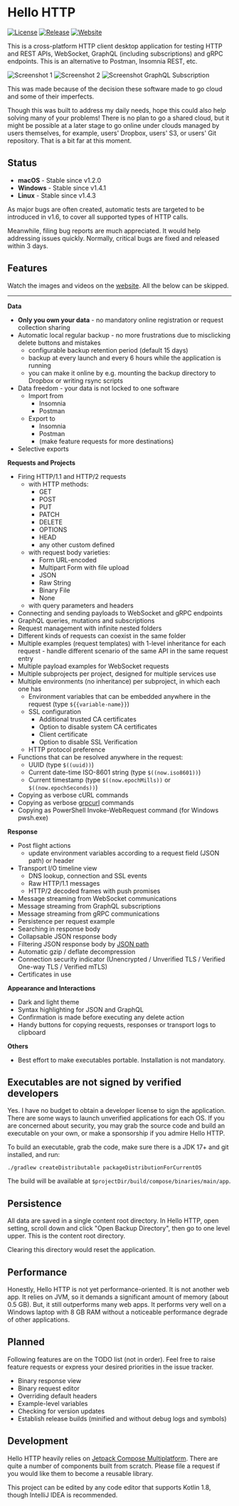 # Hello HTTP

[![License](https://img.shields.io/github/license/sunny-chung/hello-http)](LICENSE)
[![Release](https://img.shields.io/github/v/release/sunny-chung/hello-http)](https://github.com/sunny-chung/hello-http/releases)
[![Website](https://img.shields.io/badge/website-Hello%20HTTP-yellow)](https://sunny-chung.github.io/hello-http/)

This is a cross-platform HTTP client desktop application for testing HTTP and REST APIs, WebSocket, GraphQL (including
subscriptions) and gRPC endpoints. This is an alternative to Postman, Insomnia REST, etc.

![Screenshot 1](doc/_include/screenshot1.png)
![Screenshot 2](doc/_include/screenshot2.png)
![Screenshot GraphQL Subscription](doc/_include/screenshot-graphql-subscription.png)

This was made because of the decision these software made to go cloud and some of their imperfects.

Though this was built to address my daily needs, hope this could also help solving many of your problems!
There is no plan to go a shared cloud, but it might be possible at a later stage to go online under clouds managed by
users themselves, for example, users' Dropbox, users' S3, or users' Git repository. That is a bit far at this
moment.

## Status

- **macOS** - Stable since v1.2.0
- **Windows** - Stable since v1.4.1
- **Linux** - Stable since v1.4.3

As major bugs are often created, automatic tests are targeted to be introduced in v1.6, to cover all supported types of
HTTP calls.

Meanwhile, filing bug reports are much appreciated. It would help addressing issues quickly. Normally, critical bugs are
fixed and released within 3 days.

## Features

Watch the images and videos on the [website](https://sunny-chung.github.io/hello-http/). All the below can be skipped.

---

**Data**
- **Only you own your data** - no mandatory online registration or request collection sharing
- Automatic local regular backup - no more frustrations due to misclicking delete buttons and mistakes
  - configurable backup retention period (default 15 days)
  - backup at every launch and every 6 hours while the application is running
  - you can make it online by e.g. mounting the backup directory to Dropbox or writing rsync scripts
- Data freedom - your data is not locked to one software
  - Import from
    - Insomnia
    - Postman
  - Export to
    - Insomnia
    - Postman
    - (make feature requests for more destinations)
- Selective exports

**Requests and Projects**
- Firing HTTP/1.1 and HTTP/2 requests
  - with HTTP methods:
    - GET
    - POST
    - PUT
    - PATCH
    - DELETE
    - OPTIONS
    - HEAD
    - any other custom defined
  - with request body varieties:
    - Form URL-encoded
    - Multipart Form with file upload
    - JSON
    - Raw String
    - Binary File
    - None
  - with query parameters and headers
- Connecting and sending payloads to WebSocket and gRPC endpoints
- GraphQL queries, mutations and subscriptions
- Request management with infinite nested folders
- Different kinds of requests can coexist in the same folder
- Multiple examples (request templates) with 1-level inheritance for each request - handle different scenario of the same API in the same request entry
- Multiple payload examples for WebSocket requests
- Multiple subprojects per project, designed for multiple services use
- Multiple environments (no inheritance) per subproject, in which each one has
  - Environment variables that can be embedded anywhere in the request (type `${{variable-name}}`)
  - SSL configuration
    - Additional trusted CA certificates
    - Option to disable system CA certificates
    - Client certificate
    - Option to disable SSL Verification
  - HTTP protocol preference
- Functions that can be resolved anywhere in the request:
  - UUID (type `$((uuid))`)
  - Current date-time ISO-8601 string (type `$((now.iso8601))`)
  - Current timestamp (type `$((now.epochMills))` or `$((now.epochSeconds))`)
- Copying as verbose cURL commands
- Copying as verbose [grpcurl](https://github.com/fullstorydev/grpcurl) commands
- Copying as PowerShell Invoke-WebRequest command (for Windows pwsh.exe)

**Response**
- Post flight actions
  - update environment variables according to a request field (JSON path) or header
- Transport I/O timeline view
  - DNS lookup, connection and SSL events
  - Raw HTTP/1.1 messages
  - HTTP/2 decoded frames with push promises
- Message streaming from WebSocket communications
- Message streaming from GraphQL subscriptions
- Message streaming from gRPC communications
- Persistence per request example
- Searching in response body
- Collapsable JSON response body
- Filtering JSON response body by [JSON path](https://github.com/json-path/JsonPath)
- Automatic gzip / deflate decompression
- Connection security indicator (Unencrypted / Unverified TLS / Verified One-way TLS / Verified mTLS)
- Certificates in use

**Appearance and Interactions**
- Dark and light theme
- Syntax highlighting for JSON and GraphQL
- Confirmation is made before executing any delete action
- Handy buttons for copying requests, responses or transport logs to clipboard

**Others**
- Best effort to make executables portable. Installation is not mandatory.

## Executables are not signed by verified developers

Yes. I have no budget to obtain a developer license to sign the application. There are some ways to launch unverified
applications for each OS.
If you are concerned about security, you may grab the source code and build an executable on your own, or
make a sponsorship if you admire Hello HTTP.

To build an executable, grab the code, make sure there is a JDK 17+ and git installed, and run:
```shell
./gradlew createDistributable packageDistributionForCurrentOS
```

The build will be available at `$projectDir/build/compose/binaries/main/app`.

## Persistence

All data are saved in a single content root directory. In Hello HTTP, open setting, scroll down and click
"Open Backup Directory", then go to one level upper. This is the content root directory.

Clearing this directory would reset the application.

## Performance

Honestly, Hello HTTP is not yet performance-oriented. It is not another web app. It relies on JVM, so it demands a
significant amount of memory (about 0.5 GB). But, it still outperforms many web apps. It performs very well on a
Windows laptop with 8 GB RAM without a noticeable performance degrade of other applications.

## Planned

Following features are on the TODO list (not in order). Feel free to raise feature requests or
express your desired priorities in the issue tracker.

- Binary response view
- Binary request editor
- Overriding default headers
- Example-level variables
- Checking for version updates
- Establish release builds (minified and without debug logs and symbols)

## Development

Hello HTTP heavily relies on [Jetpack Compose Multiplatform](https://www.jetbrains.com/lp/compose-multiplatform/).
There are quite a number of components built from scratch. Please file a request if you would like them to become a
reusable library.

This project can be edited by any code editor that supports Kotlin 1.8, though IntelliJ IDEA is recommended.
